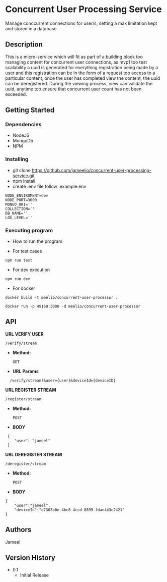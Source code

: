 # Concurrent User Processing Service

Manage conccurrent connections for user/s, setting a max limitation kept and stored in a database

## Description

This is a micro-service which will fit as part of a building block too managing content for concurrent user connections, as mvp1 too test
scalability a uuid is generated for everything registration being made by a user and this registration can be in the form of
a request too access to a particular content, once the user has completed view the content, the uuid can be deregistered. During the viewing process, view can validate the uuid, anytime too ensure that concurrent user count has not been exceeded.

## Getting Started

### Dependencies

* NodeJS
* MongoDb
* NPM

### Installing

* git clone https://github.com/jameelio/concurrent-user-processing-service.git 
* npm install
* create .env file follow .example.env
```
NODE_ENVIROMENT=dev
NODE_PORT=3000
MONGO_URI=''
COLLECTION=''
DB_NAME=''
LOG_LEVEL=''
```

### Executing program

* How to run the program

* For test cases
```
npm run test
```
* For dev execution
```
npm run dev
```

* For docker
```
docker build -t meelio/concurrent-user-processor .
```
```
docker run -p 49160:3000 -d meelio/concurrent-user-processor
```


## API 

 **URL VERIFY USER**

    /verify/stream

* **Method:**

  `GET`
  
*  **URL Params**
```
  /verify/stream?&user={user}&deviceId={deviceID}
```

 **URL REGISTER STREAM**

    /register/stream

* **Method:**

  `POST`
  
*  **BODY**

```
 {
	"user": "jameel"
 }
```


 **URL DEREGISTER STREAM**

    /deregister/stream

* **Method:**

  `POST`
  
*  **BODY**

```
{
	"user":"jameel",
	"deviceId":"d7303b0e-4bc8-4ccd-8899-fdae443e2421"
}
```


## Authors
Jameel 

## Version History

* 0.1
    * Initial Release
